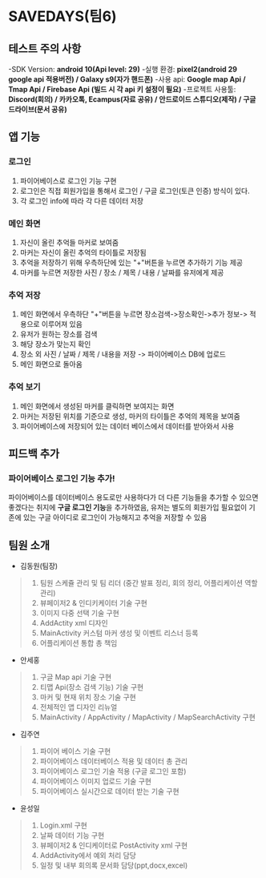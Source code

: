 # SAVEDAYS(팀6)
## 테스트 주의 사항
-SDK Version: **android 10(Api level: 29)**
-실행 환경: **pixel2(android 29 google api 적용버전) / Galaxy s9(자가 핸드폰)**
-사용 api: **Google map Api / Tmap Api / Firebase Api (빌드 시 각 api 키 설정이 필요)**
-프로젝트 사용툴: **Discord(회의) / 카카오톡, Ecampus(자료 공유) / 안드로이드 스튜디오(제작) / 구글 드라이브(문서 공유)**


## 앱 기능
### 로그인
1. 파이어베이스로 로그인 기능 구현
2. 로그인은 직접 회원가입을 통해서 로그인 / 구글 로그인(토큰 인증) 방식이 있다.
3. 각 로그인 info에 따라 각 다른 데이터 저장

### 메인 화면
1. 자신이 올린 추억들 마커로 보여줌
2. 마커는 자신이 올린 추억의 타이틀로 저장됨
3. 추억을 저장하기 위해 우측하단에 있는 "+"버튼을 누르면 추가하기 기능 제공
4. 마커를 누르면 저장한 사진 / 장소 / 제목 / 내용 / 날짜를 유저에게 제공

### 추억 저장
1. 메인 화면에서 우측하단 "+"버튼을 누르면 장소검색->장소확인->추가 정보-> 적용으로 이루어져 있음
2. 유저가 원하는 장소를 검색
3. 해당 장소가 맞는지 확인
4. 장소 외 사진 / 날짜 / 제목 / 내용을 저장 -> 파이어베이스 DB에 업로드
5. 메인 화면으로 돌아옴

### 추억 보기
1. 메인 화면에서 생성된 마커를 클릭하면 보여지는 화면
2. 마커는 저장된 위치를 기준으로 생성, 마커의 타이틀은 추억의 제목을 보여줌
3. 파이어베이스에 저장되어 있는 데이터 베이스에서 데이터를 받아와서 사용

## 피드백 추가
### 파이어베이스 로그인 기능 추가!
파이어베이스를 데이터베이스 용도로만 사용하다가 더 다른 기능들을 추가할 수 있으면 좋겠다는 취지에 **구글 로그인 기능**을 추가하였음, 유저는 별도의 회원가입 필요없이 기존에 있는 구글 아이디로 로그인이 가능해지고 추억을 저장할 수 있음

## 팀원 소개
- 김동원(팀장)
> 1. 팀원 스케쥴 관리 및 팀 리더 (중간 발표 정리, 회의 정리, 어플리케이션 역할 관리)
> 2. 뷰페이저2 & 인디키케이터 기술 구현
> 3. 이미지 다중 선택 기술 구현
> 4. AddActity xml 디자인
> 5. MainActivity 커스텀 마커 생성 및 이벤트 리스너 등록
> 6. 어플리케이션 통합 총 책임
- 안세홍
> 1. 구글 Map api 기술 구현
> 2. 티맵 Api(장소 검색 기능) 기술 구현
> 3. 마커 및 현재 위치 장소 기술 구현
>  4. 전체적인 앱 디자인 리뉴얼
>  5. MainActivity / AppActivity / MapActivity / MapSearchActivity 구현
- 김주연
> 1. 파이어 베이스 기술 구현
> 2. 파이어베이스 데이터베이스 적용 및 데이터 총 관리
> 3. 파이어베이스 로그인 기술 적용 (구글 로그인 포함)
> 4. 파이어베이스 이미지 업로드 기술 구현
> 5. 파이어베이스 실시간으로 데이터 받는 기술 구현
- 윤성일
 > 1. Login.xml 구현
 > 2. 날짜 데이터 기능 구현
 > 3. 뷰페이저2 & 인디케이터로 PostActivity xml 구현
 > 4. AddActivity에서 예외 처리 담당
 > 5. 일정 및 내부 회의록 문서화 담당(ppt,docx,excel)